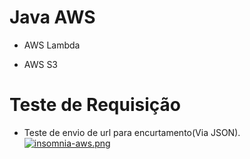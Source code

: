 # Java AWS

- AWS Lambda

- AWS S3


# Teste de Requisição

- Teste de envio de url para encurtamento(Via JSON).
[![insomnia-aws.png](https://i.postimg.cc/7hsZZ5dx/insomnia-aws.png)](https://postimg.cc/fSdNHRMF)

